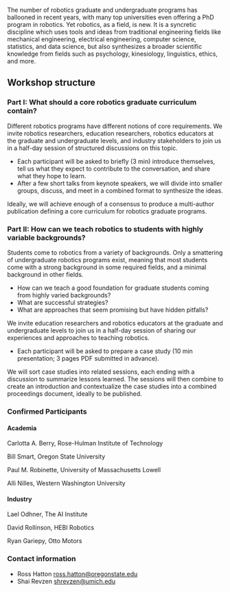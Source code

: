 The number of robotics graduate and undergraduate programs has ballooned in recent years, with many top universities even offering a PhD program in robotics. Yet robotics, as a field, is new. It is a syncretic discipline which uses tools and ideas from traditional engineering fields like mechanical engineering, electrical engineering, computer science, statistics, and data science, but also synthesizes a broader scientific knowledge from fields such as psychology, kinesiology, linguistics, ethics, and more.

## Workshop structure

### Part I: What should a core robotics graduate curriculum contain?

Different robotics programs have different notions of core requirements. We invite robotics researchers, education researchers, robotics educators at the graduate and undergraduate levels, and industry stakeholders to join us in a half-day session of structured discussions on this topic.
* Each participant will be asked to briefly (3 min) introduce themselves, tell us what they expect to contribute to the conversation, and share what they hope to learn.
* After a few short talks from keynote speakers, we will divide into smaller groups, discuss, and meet in a combined format to synthesize the ideas.

Ideally, we will achieve enough of a consensus to produce a multi-author publication defining a core curriculum for robotics graduate programs.

### Part II: How can we teach robotics to students with highly variable backgrounds?

Students come to robotics from a variety of backgrounds. Only a smattering of undergraduate robotics programs exist, meaning that most students come with a strong background in some required fields, and a minimal background in other fields. 
* How can we teach a good foundation for graduate students coming from highly varied backgrounds?
* What are successful strategies?
* What are approaches that seem promising but have hidden pitfalls? 

We invite education researchers and robotics educators at the graduate and undergraduate levels to join us in a half-day session of sharing our experiences and approaches to teaching robotics.
* Each participant will be asked to prepare a case study (10 min presentation; 3 pages PDF submitted in advance).

We will sort case studies into related sessions, each ending with a discussion to summarize lessons learned. The sessions will then combine to create an introduction and contextualize the case studies into a combined proceedings document, ideally to be published.

### Confirmed Participants

#### Academia

Carlotta A. Berry, Rose-Hulman Institute of Technology

Bill Smart, Oregon State University

Paul M. Robinette, University of Massachusetts Lowell

Alli Nilles, Western Washington University

#### Industry

Lael Odhner, The AI Institute

David Rollinson, HEBI Robotics

Ryan Gariepy, Otto Motors

### Contact information
- Ross Hatton ross.hatton@oregonstate.edu
- Shai Revzen shrevzen@umich.edu
